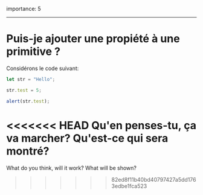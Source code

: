 importance: 5

---

# Puis-je ajouter une propiété à une primitive ?


Considérons le code suivant:

```js
let str = "Hello";

str.test = 5;

alert(str.test);
```

<<<<<<< HEAD
Qu'en penses-tu, ça va marcher? Qu'est-ce qui sera montré?
=======
What do you think, will it work? What will be shown?
>>>>>>> 82ed8f11b40bd40797427a5dd1763edbe1fca523

